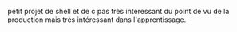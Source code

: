 petit projet de shell et de c pas très intéressant du point de vu de la production mais très intéressant dans l'apprentissage.
